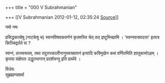 +++
title = "000 V Subrahmanian"

+++
[[V Subrahmanian	2012-01-12, 02:35:24 [Source](https://groups.google.com/g/bvparishat/c/ODbRDufURvM)]]



नमो नमः  
  
प्रसिद्धकाव्येषु (नाटकेषु च) स्वप्नविषयकवर्णनं कृतमस्ति चेत् तत् द्रष्टुमिच्छामि । ’स्वप्नवासवदत्ता’ इत्यत्र किञ्चिद्वर्तते वा ?  
  
स्वप्नं, तत्स्वरूपम्, तथा तदुत्तरकालीनानुभवख्यापनं इत्यादि कविमुखेन कथं वर्णितमिति ज्ञातुकामोऽहम् । कृपया संक्षेपतः उद्धृतभागान् प्रदर्शयन्तु इति प्रार्थये ।  
  
विधेयः  
सुब्रह्मण्यशर्मा  


